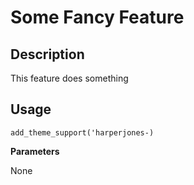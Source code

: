 Some Fancy Feature
==================

Description
--
This feature does something

Usage
---

`add_theme_support('harperjones-)`

**Parameters**

None
